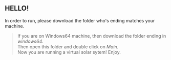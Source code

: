 ## HELLO!  
  
In order to run, please download the folder who's ending matches your machine.
> If you are on Windows64 machine, then download the folder ending in *windows64.*    
Then open this folder and double click on *Main.*   
Now you are running a virtual solar sytem! Enjoy.
